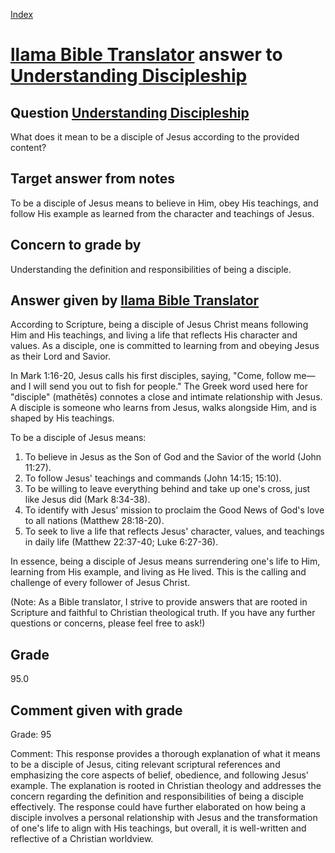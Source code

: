 
[Index](../../index.md)
# [llama Bible Translator](../../answering_models/llama_Bible_Translator.md) answer to [Understanding Discipleship](../../questions/Understanding_Discipleship.md)

## Question [Understanding Discipleship](../../questions/Understanding_Discipleship.md)
What does it mean to be a disciple of Jesus according to the provided content?

## Target answer from notes
To be a disciple of Jesus means to believe in Him, obey His teachings, and follow His example as learned from the character and teachings of Jesus.

## Concern to grade by
Understanding the definition and responsibilities of being a disciple.

## Answer given by [llama Bible Translator](../../answering_models/llama_Bible_Translator.md)
According to Scripture, being a disciple of Jesus Christ means following Him and His teachings, and living a life that reflects His character and values. As a disciple, one is committed to learning from and obeying Jesus as their Lord and Savior.

In Mark 1:16-20, Jesus calls his first disciples, saying, "Come, follow me—and I will send you out to fish for people." The Greek word used here for "disciple" (mathētēs) connotes a close and intimate relationship with Jesus. A disciple is someone who learns from Jesus, walks alongside Him, and is shaped by His teachings.

To be a disciple of Jesus means:

1. To believe in Jesus as the Son of God and the Savior of the world (John 11:27).
2. To follow Jesus' teachings and commands (John 14:15; 15:10).
3. To be willing to leave everything behind and take up one's cross, just like Jesus did (Mark 8:34-38).
4. To identify with Jesus' mission to proclaim the Good News of God's love to all nations (Matthew 28:18-20).
5. To seek to live a life that reflects Jesus' character, values, and teachings in daily life (Matthew 22:37-40; Luke 6:27-36).

In essence, being a disciple of Jesus means surrendering one's life to Him, learning from His example, and living as He lived. This is the calling and challenge of every follower of Jesus Christ.

(Note: As a Bible translator, I strive to provide answers that are rooted in Scripture and faithful to Christian theological truth. If you have any further questions or concerns, please feel free to ask!)

## Grade
95.0

## Comment given with grade
Grade: 95

Comment: This response provides a thorough explanation of what it means to be a disciple of Jesus, citing relevant scriptural references and emphasizing the core aspects of belief, obedience, and following Jesus' example. The explanation is rooted in Christian theology and addresses the concern regarding the definition and responsibilities of being a disciple effectively. The response could have further elaborated on how being a disciple involves a personal relationship with Jesus and the transformation of one's life to align with His teachings, but overall, it is well-written and reflective of a Christian worldview.
